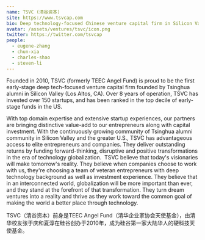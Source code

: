 ```yaml
---
name: TSVC (清谷资本)
site: https://www.tsvcap.com
bio: Deep technology-focused Chinese venture capital firm in Silicon Valley
avatar: /assets/ventures/tsvc/icon.png
twitter: https://twitter.com/tsvcap
people:
  - eugene-zhang
  - chun-xia
  - charles-shao
  - steven-li
---
```


Founded in 2010, TSVC (formerly TEEC Angel Fund) is proud to be the first early-stage deep tech-focused venture capital firm founded by Tsinghua alumni in Silicon Valley (Los Altos, CA). Over 8 years of operation, TSVC has invested over 150 startups, and has been ranked in the top decile of early-stage funds in the US.

With top domain expertise and extensive startup experiences, our partners are bringing distinctive value-add to our entrepreneurs along with capital investment. With the continuously growing community of Tsinghua alumni community in Silicon Valley and the greater U.S., TSVC has advantageous access to elite entrepreneurs and companies. They deliver outstanding returns by funding forward-thinking, disruptive and positive transformations in the era of technology globalization.
‍
TSVC believe that today's visionaries will make tomorrow's reality. They believe when companies choose to work with us, they're choosing a team of veteran entrepreneurs with deep technology background as well as investment experience. They believe that in an interconnected world, globalization will be more important than ever, and they stand at the forefront of that transformation. They turn dream ventures into a reality and thrive as they work toward the common goal of making the world a better place through technology.

TSVC（清谷资本）前身是TEEC Angel Fund（清华企业家协会天使基金），由清华校友张于庆和夏淳在硅谷创办于2010年，成为硅谷第一家大陆华人的硬科技天使基金。
